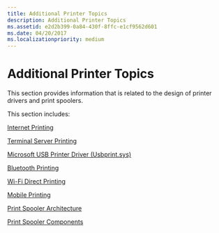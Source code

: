 ```yaml
---
title: Additional Printer Topics
description: Additional Printer Topics
ms.assetid: e2d2b399-0a84-430f-8ffc-e1cf9562d601
ms.date: 04/20/2017
ms.localizationpriority: medium
---
```


# Additional Printer Topics


This section provides information that is related to the design of printer drivers and print spoolers.

This section includes:

[Internet Printing](internet-printing.md)

[Terminal Server Printing](terminal-server-printing.md)

[Microsoft USB Printer Driver (Usbprint.sys)](usb-printing.md)

[Bluetooth Printing](bluetooth-printing.md)

[Wi-Fi Direct Printing](wi-fi-direct-printing.md)

[Mobile Printing](mobile-printing.md)

[Print Spooler Architecture](print-spooler-architecture.md)

[Print Spooler Components](print-spooler-components.md)

 

 




